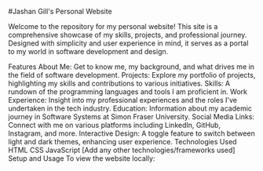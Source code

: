 #Jashan Gill's Personal Website

Welcome to the repository for my personal website! This site is a comprehensive showcase of my skills, projects, and professional journey. Designed with simplicity and user experience in mind, it serves as a portal to my world in software development and design.

Features
About Me: Get to know me, my background, and what drives me in the field of software development.
Projects: Explore my portfolio of projects, highlighting my skills and contributions to various initiatives.
Skills: A rundown of the programming languages and tools I am proficient in.
Work Experience: Insight into my professional experiences and the roles I've undertaken in the tech industry.
Education: Information about my academic journey in Software Systems at Simon Fraser University.
Social Media Links: Connect with me on various platforms including LinkedIn, GitHub, Instagram, and more.
Interactive Design: A toggle feature to switch between light and dark themes, enhancing user experience.
Technologies Used
HTML
CSS
JavaScript
[Add any other technologies/frameworks used]
Setup and Usage
To view the website locally:
